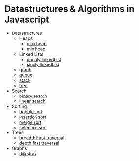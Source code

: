 # Datastructures & Algorithms in Javascript

- Datastructures
  * Heaps
    * [max heap](https://github.com/jmnyarega/datastructures-algorithms-/blob/master/datastructures/heaps/maxHeap.js)
    * [min heap](https://github.com/jmnyarega/datastructures-algorithms-/blob/master/datastructures/heaps/minHeap.js)
  + Linked Lists
    + [doubly linkedList](https://github.com/jmnyarega/datastructures-algorithms-/blob/master/datastructures/linkedLists/doublyLinkedList.js)
    + [singly linkedList](https://github.com/jmnyarega/datastructures-algorithms-/blob/master/datastructures/linkedLists/singlyLinkedList.js)
  + [graph](https://github.com/jmnyarega/datastructures-algorithms-/blob/master/datastructures/graph.js)
  + [queue](https://github.com/jmnyarega/datastructures-algorithms-/blob/master/datastructures/queue.js)
  + [stack](https://github.com/jmnyarega/datastructures-algorithms-/blob/master/datastructures/stack.js)
  + [tree](https://github.com/jmnyarega/datastructures-algorithms-/blob/master/trees/tree.js)
- Search
  * [binary search](https://github.com/jmnyarega/datastructures-algorithms-/blob/master/search/binarySearch.js)
  + [linear search](https://github.com/jmnyarega/datastructures-algorithms-/blob/master/search/linearSearch.js)
- Sorting
  * [bubble sort](https://github.com/jmnyarega/datastructures-algorithms-/blob/master/sorting/bubbleSort.js)
  + [insertion sort](https://github.com/jmnyarega/datastructures-algorithms-/blob/master/sorting/insertionSort.js)
  + [merge sort](https://github.com/jmnyarega/datastructures-algorithms-/blob/master/sorting/mergeSort.js)
  + [selection sort](https://github.com/jmnyarega/datastructures-algorithms-/blob/master/sorting/selectionSort.js)
- Trees
  * [breadth First traversal](https://github.com/jmnyarega/datastructures-algorithms-/blob/master/trees/BreadthFirstTraversal.js)
  + [depth first traversal](https://github.com/jmnyarega/datastructures-algorithms-/blob/master/trees/DepthFirstTraversals.js)
- Graphs
  * [dijkstras](https://github.com/jmnyarega/datastructures-algorithms-/blob/master/graphs/dijkstra.js)
